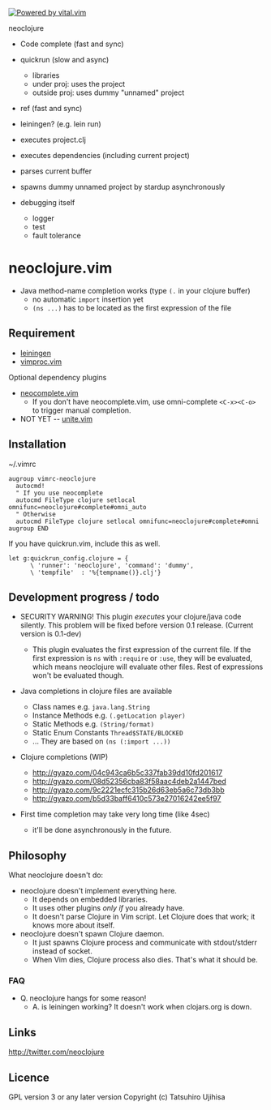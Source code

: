[![Powered by vital.vim](https://img.shields.io/badge/powered%20by-vital.vim-80273f.svg)](https://github.com/vim-jp/vital.vim)

neoclojure
* Code complete (fast and sync)
* quickrun (slow and async)
    * libraries
    * under proj: uses the project
    * outside proj: uses dummy "unnamed" project
* ref (fast and sync)
* leiningen? (e.g. lein run)

* executes project.clj
* executes dependencies (including current project)
* parses current buffer

* spawns dummy unnamed project by stardup asynchronously

* debugging itself
    * logger
    * test
    * fault tolerance


# neoclojure.vim

* Java method-name completion works (type `(.` in your clojure buffer)
    * no automatic `import` insertion yet
    * `(ns ...)` has to be located as the first expression of the file

## Requirement

* [leiningen](http://leiningen.org/)
* [vimproc.vim](https://github.com/Shougo/vimproc.vim)

Optional dependency plugins

* [neocomplete.vim](https://github.com/Shougo/neocomplete.vim)
    * If you don't have neocomplete.vim, use omni-complete
      `<C-x><C-o>` to trigger manual completion.
* NOT YET -- [unite.vim](https://github.com/Shougo/unite.vim)

## Installation

~/.vimrc

```vim
augroup vimrc-neoclojure
  autocmd!
  " If you use neocomplete
  autocmd FileType clojure setlocal omnifunc=neoclojure#complete#omni_auto
  " Otherwise
  autocmd FileType clojure setlocal omnifunc=neoclojure#complete#omni
augroup END
```

If you have quickrun.vim, include this as well.

```vim
let g:quickrun_config.clojure = {
      \ 'runner': 'neoclojure', 'command': 'dummy',
      \ 'tempfile'  : '%{tempname()}.clj'}
```

## Development progress / todo

* SECURITY WARNING! This plugin *executes* your clojure/java code silently.
  This problem will be fixed before version 0.1 release.
  (Current version is 0.1-dev)
    * This plugin evaluates the first expression of the current file.
      If the first expression is `ns` with `:require` or `:use`, they will be evaluated, which means neoclojure will evaluate other files.
      Rest of expressions won't be evaluated though.
* Java completions in clojure files are available
    * Class names e.g. `java.lang.String`
    * Instance Methods e.g. `(.getLocation player)`
    * Static Methods e.g. `(String/format)`
    * Static Enum Constants `Thread$STATE/BLOCKED`
    * ... They are based on `(ns (:import ...))`
* Clojure completions (WIP)
    * <http://gyazo.com/04c943ca6b5c337fab39dd10fd201617>
    * <http://gyazo.com/08d52356cba83f58aac4deb2a1447bed>
    * <http://gyazo.com/9c2221ecfc315b26d63eb5a6c73db3bb>
    * <http://gyazo.com/b5d33baff6410c573e27016242ee5f97>

* First time completion may take very long time (like 4sec)
    * it'll be done asynchronously in the future.

## Philosophy

What neoclojure doesn't do:

* neoclojure doesn't implement everything here.
    * It depends on embedded libraries.
    * It uses other plugins *only if* you already have.
    * It doesn't parse Clojure in Vim script. Let Clojure does that work; it knows more about itself.
* neoclojure doesn't spawn Clojure daemon.
    * It just spawns Clojure process and communicate with stdout/stderr instead of socket.
    * When Vim dies, Clojure process also dies. That's what it should be.

### FAQ

* Q. neoclojure hangs for some reason!
    * A. is leiningen working? It doesn't work when clojars.org is down.

## Links

<http://twitter.com/neoclojure>

## Licence

GPL version 3 or any later version
Copyright (c) Tatsuhiro Ujihisa
